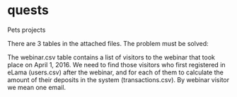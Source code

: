 # quests
Pets projects

There are 3 tables in the attached files. The problem must be solved:

The webinar.csv table contains a list of visitors to the webinar that took place on April 1, 2016.
We need to find those visitors who first registered in eLama (users.csv) after the webinar, and for each of them to calculate the amount of their deposits in the system (transactions.csv).
By webinar visitor we mean one email.
